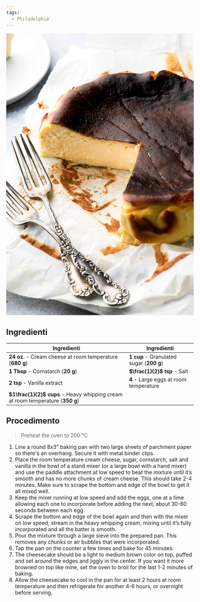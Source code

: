 ```yaml
---
tags:
  - Philadelphia
---
```


![](../../img/san-sebastian-cheesecake.webp)

## Ingredienti

| Ingredienti                  | Ingredienti             |
| ---------------------------- | ----------------------- |
| **24 oz.** - Cream cheese at room temperature (**680 g**) | **1 cup** - Granulated sugar (**200 g**) |
| **1 Tbsp** - Cornstarch (**20 g**) | **$\frac{1}{2}$ tsp** - Salt |
| **2 tsp** - Vanilla extract | **4** - Large eggs at room temperature |
| **$1\frac{1}{2}$ cups** - Heavy whipping cream at room temperature (**350 g**) | |

## Procedimento

> Preheat the oven to 200 °C

1. Line a round 8x3” baking pan with two large sheets of parchment paper so there's an overhang. Secure it with metal binder clips.
2. Place the room temperature cream cheese, sugar, cornstarch, salt and vanilla in the bowl of a stand mixer (or a large bowl with a hand mixer) and use the paddle attachment at low speed to beat the mixture until it’s smooth and has no more chunks of cream cheese. This should take 2-4 minutes. Make sure to scrape the bottom and edge of the bowl to get it all mixed well.
3. Keep the mixer running at low speed and add the eggs, one at a time allowing each one to incorporate before adding the next, about 30-60 seconds between each egg.
4. Scrape the bottom and edge of the bowl again and then with the mixer on low speed, stream in the heavy whipping cream, mixing until it’s fully incorporated and all the batter is smooth.
5. Pour the mixture through a large sieve into the prepared pan. This removes any chunks or air bubbles that were incorporated.
6. Tap the pan on the counter a few times and bake for 45 minutes. 
7. The cheesecake should be a light to medium brown color on top, puffed and set around the edges and jiggly in the center. If you want it more browned on top like mine, set the oven to broil for the last 1-2 minutes of baking.
8. Allow the cheesecake to cool in the pan for at least 2 hours at room temperature and then refrigerate for another 4-6 hours, or overnight before serving.
